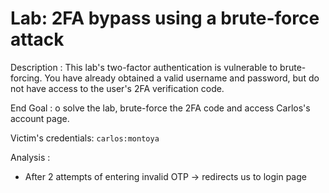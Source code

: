 # Lab: 2FA bypass using a brute-force attack

Description : This lab's two-factor authentication is vulnerable to brute-forcing. You have already obtained a valid username and password, but do not have access to the user's 2FA verification code.

End Goal : o solve the lab, brute-force the 2FA code and access Carlos's account page.

Victim's credentials: `carlos:montoya`

Analysis :

- After 2 attempts of entering invalid OTP -> redirects us to login page
